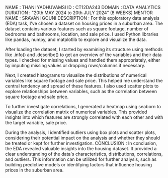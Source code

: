 NAME        : THANI YADHUVAMSI
ID          : CT12DA243
DOMAIN      : DATA ANALYTICS
DURATION    : "20th MAY 2024 to 20th JULY 2024” (8 WEEKS)
MENTOR NAME : SRAVANI GOUNI
DESCRIPTION : For this exploratory data analysis (EDA) task, I've chosen a dataset on housing prices in a suburban area. The dataset contains various features such as square footage, number of bedrooms and bathrooms, location, and sale price. I used Python libraries like pandas, numpy, and matplotlib to explore and visualize the data.

After loading the dataset, I started by examining its structure using methods like .info() and .describe() to get an overview of the variables and their data types. I checked for missing values and handled them appropriately, either by imputing missing values or dropping rows/columns if necessary.

Next, I created histograms to visualize the distributions of numerical variables like square footage and sale price. This helped me understand the central tendency and spread of these features. I also used scatter plots to explore relationships between variables, such as the correlation between square footage and sale price.

To further investigate correlations, I generated a heatmap using seaborn to visualize the correlation matrix of numerical variables. This provided insights into which features are strongly correlated with each other and with the target variable, sale price.

During the analysis, I identified outliers using box plots and scatter plots, considering their potential impact on the analysis and whether they should be treated or kept for further investigation.
CONCLUSION :
In conclusion, the EDA revealed valuable insights into the housing dataset. It provided a clear understanding of the data's characteristics, distributions, correlations, and outliers. This information can be utilized for further analysis, such as building predictive models or identifying factors that influence housing prices in the suburban area.
